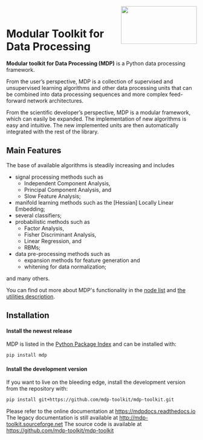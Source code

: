 <div align="center">
  <img align="right" width="200" height="100" src="https://mdp-toolkit.github.io/_images/logo_animation.gif"><br>
</div>

# Modular Toolkit for Data Processing

**Modular toolkit for Data Processing (MDP)** is a Python data processing framework.

From the user’s perspective, MDP is a collection of supervised and unsupervised learning algorithms and other data processing units that can be combined into data processing sequences and more complex feed-forward network architectures.

From the scientific developer’s perspective, MDP is a modular framework, which can easily be expanded. The implementation of new algorithms is easy and intuitive. The new implemented units are then automatically integrated with the rest of the library.

## Main Features

The base of available algorithms is steadily increasing and includes

* signal processing methods such as
  * Independent Component Analysis,
  * Principal Component Analysis, and
  * Slow Feature Analysis;
* manifold learning methods such as the [Hessian] Locally Linear Embedding;
* several classifiers;
* probabilistic methods such as
  * Factor Analysis,
  * Fisher Discriminant Analysis,
  * Linear Regression, and
  * RBMs;
* data pre-processing methods such as
  * expansion methods for feature generation and
  * whitening for data normalization;
  
and many others.

You can find out more about MDP's functionality in the [node list](https://mdp-toolkit.github.io/node_list.html) and [the utilities description](https://mdp-toolkit.github.io/additional_utilities.html).

## Installation

#### Install the newest release

MDP is listed in the [Python Package Index](http://pypi.python.org/pypi/MDP) and can be
installed with:
```sh
pip install mdp
```

#### Install the development version

If you want to live on the bleeding edge, install the development version from the repository with:
```sh
pip install git+https://github.com/mdp-toolkit/mdp-toolkit.git
```

Please refer to the online documentation at https://mdpdocs.readthedocs.io
The legacy documentation is still available at http://mdp-toolkit.sourceforge.net
The source code is available at https://github.com/mdp-toolkit/mdp-toolkit
